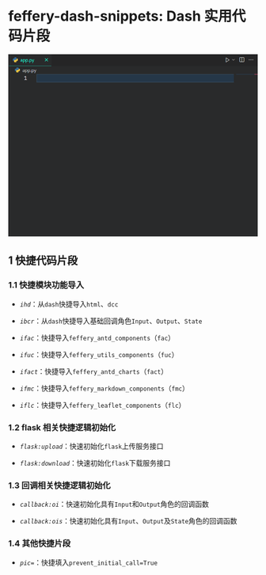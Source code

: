 # feffery-dash-snippets: Dash 实用代码片段

![](https://raw.githubusercontent.com/CNFeffery/feffery-dash-snippets/main/assets/demo.gif)

## 1 快捷代码片段

### 1.1 快捷模块功能导入

- _`ihd`_：从`dash`快捷导入`html`、`dcc`

- _`ibcr`_：从`dash`快捷导入基础回调角色`Input`、`Output`、`State`

- _`ifac`_：快捷导入`feffery_antd_components`（`fac`）

- _`ifuc`_：快捷导入`feffery_utils_components`（`fuc`）

- _`ifact`_：快捷导入`feffery_antd_charts`（`fact`）

- _`ifmc`_：快捷导入`feffery_markdown_components`（`fmc`）

- _`iflc`_：快捷导入`feffery_leaflet_components`（`flc`）

### 1.2 flask 相关快捷逻辑初始化

- _`flask:upload`_：快速初始化`flask`上传服务接口

- _`flask:download`_：快速初始化`flask`下载服务接口

### 1.3 回调相关快捷逻辑初始化

- _`callback:oi`_：快速初始化具有`Input`和`Output`角色的回调函数

- _`callback:ois`_：快速初始化具有`Input`、`Output`及`State`角色的回调函数

### 1.4 其他快捷片段

- _`pic=`_：快捷填入`prevent_initial_call=True`
